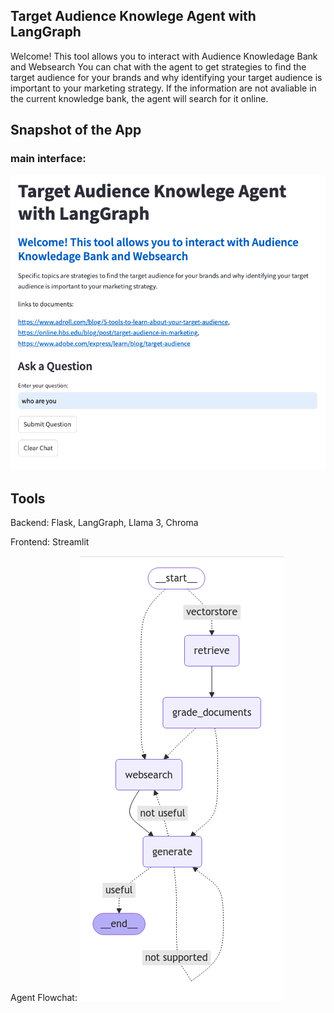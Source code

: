 ## Target Audience Knowlege Agent with LangGraph

Welcome! This tool allows you to interact with Audience Knowledage Bank and Websearch
You can chat with the agent to get strategies to find the target audience for your brands and why identifying your target audience is important to your marketing strategy.
If the information are not avaliable in the current knowledge bank, the agent will search for it online. 


## Snapshot of the App 

### main interface: 
![alt text](figures/audience_app.png)


## Tools
Backend: Flask, LangGraph, Llama 3, Chroma 

Frontend: Streamlit

Agent Flowchat:
![alt text](figures/agent_workflow.png)


